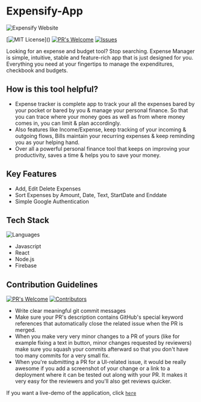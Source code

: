 # Expensify-App
![Expensify Website](https://i.pinimg.com/originals/74/24/d5/7424d598657308ecc1db4c7c168e5774.jpg)


[![MIT License](https://img.shields.io/apm/l/atomic-design-ui.svg?)]() 
[![PR's Welcome](https://img.shields.io/badge/PRs-welcome-brightgreen.svg?style=flat)](https://github.com/vrushti-mody/Expensify-App/pulls)
[![Issues](https://img.shields.io/github/issues-raw/vrushti-mody/Expensify-App)](https://github.com/vrushti-mody/Expensify-App/issues) 


Looking for an expense and budget tool? Stop searching. Expense Manager is simple, intuitive, stable and feature-rich app that is just designed for you. Everything you need at your fingertips to manage the expenditures, checkbook and budgets.

## How is this tool helpful?

- Expense tracker is complete app to track your all the expenses bared by your pocket or bared by you & manage your personal finance. So that you can trace where your money goes as well as from where money comes in, you can limit & plan accordingly. 
- Also features like Income/Expense, keep tracking of your incoming & outgoing flows, Bills maintain your recurring expenses & keep reminding you as your helping hand. 
- Over all a powerful personal finance tool that keeps on improving your productivity, saves a time & helps you to save your money.

## Key Features

- Add, Edit Delete Expenses
- Sort Expenses by Amount, Date, Text, StartDate and Enddate
- Simple Google Authentication

## Tech Stack
![Languages](https://img.shields.io/github/languages/count/vrushti-mody/Expensify-App)
- Javascript
- React
- Node.js
- Firebase


## Contribution Guidelines
[![PR's Welcome](https://img.shields.io/github/issues-pr-raw/vrushti-mody/Expensify-App)]()
[![Contributors](https://img.shields.io/github/contributors/vrushti-mody/Expensify-App)]()


- Write clear meaningful git commit messages
- Make sure your PR's description contains GitHub's special keyword references that automatically close the related issue when the PR is merged. 
- When you make very very minor changes to a PR of yours (like for example fixing a text in button, minor changes requested by reviewers) make sure you squash your commits afterward so that you don't have too many commits for a very small fix.
- When you're submitting a PR for a UI-related issue, it would be really awesome if you add a screenshot of your change or a link to a deployment where it can be tested out along with your PR. It makes it very easy for the reviewers and you'll also get reviews quicker.

If you want a live-demo of the application, click [`here`](https://expensify-expense-app.herokuapp.com/)
